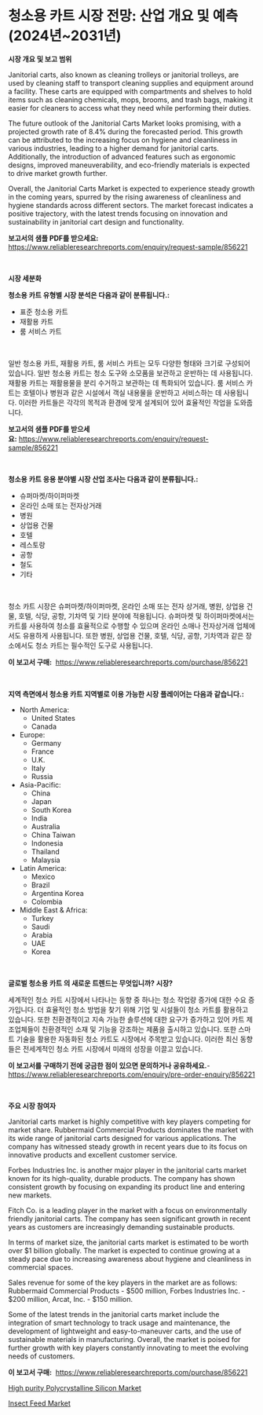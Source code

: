 <p><h1>청소용 카트 시장 전망: 산업 개요 및 예측 (2024년~2031년)</h1></p><p><strong>시장 개요 및 보고 범위</strong></p>
<p><p>Janitorial carts, also known as cleaning trolleys or janitorial trolleys, are used by cleaning staff to transport cleaning supplies and equipment around a facility. These carts are equipped with compartments and shelves to hold items such as cleaning chemicals, mops, brooms, and trash bags, making it easier for cleaners to access what they need while performing their duties.</p><p>The future outlook of the Janitorial Carts Market looks promising, with a projected growth rate of 8.4% during the forecasted period. This growth can be attributed to the increasing focus on hygiene and cleanliness in various industries, leading to a higher demand for janitorial carts. Additionally, the introduction of advanced features such as ergonomic designs, improved maneuverability, and eco-friendly materials is expected to drive market growth further.</p><p>Overall, the Janitorial Carts Market is expected to experience steady growth in the coming years, spurred by the rising awareness of cleanliness and hygiene standards across different sectors. The market forecast indicates a positive trajectory, with the latest trends focusing on innovation and sustainability in janitorial cart design and functionality.</p></p>
<p><strong>보고서의 샘플 PDF를 받으세요:</strong> <a href="https://www.reliableresearchreports.com/enquiry/request-sample/856221">https://www.reliableresearchreports.com/enquiry/request-sample/856221</a></p>
<p>&nbsp;</p>
<p><strong>시장 세분화</strong></p>
<p><strong>청소용 카트 유형별 시장 분석은 다음과 같이 분류됩니다.:</strong></p>
<p><ul><li>표준 청소용 카트</li><li>재활용 카트</li><li>룸 서비스 카트</li></ul></p>
<p>&nbsp;</p>
<p><p>일반 청소용 카트, 재활용 카트, 룸 서비스 카트는 모두 다양한 형태와 크기로 구성되어 있습니다. 일반 청소용 카트는 청소 도구와 소모품을 보관하고 운반하는 데 사용됩니다. 재활용 카트는 재활용물을 분리 수거하고 보관하는 데 특화되어 있습니다. 룸 서비스 카트는 호텔이나 병원과 같은 시설에서 객실 내용물을 운반하고 서비스하는 데 사용됩니다. 이러한 카트들은 각각의 목적과 환경에 맞게 설계되어 있어 효율적인 작업을 도와줍니다.</p></p>
<p><strong>보고서의 샘플 PDF를 받으세요:</strong>&nbsp;<a href="https://www.reliableresearchreports.com/enquiry/request-sample/856221">https://www.reliableresearchreports.com/enquiry/request-sample/856221</a></p>
<p>&nbsp;</p>
<p><strong> 청소용 카트 응용 분야별 시장 산업 조사는 다음과 같이 분류됩니다.:</strong></p>
<p><ul><li>슈퍼마켓/하이퍼마켓</li><li>온라인 소매 또는 전자상거래</li><li>병원</li><li>상업용 건물</li><li>호텔</li><li>레스토랑</li><li>공항</li><li>철도</li><li>기타</li></ul></p>
<p>&nbsp;</p>
<p><p>청소 카트 시장은 슈퍼마켓/하이퍼마켓, 온라인 소매 또는 전자 상거래, 병원, 상업용 건물, 호텔, 식당, 공항, 기차역 및 기타 분야에 적용됩니다. 슈퍼마켓 및 하이퍼마켓에서는 카트를 사용하여 청소를 효율적으로 수행할 수 있으며 온라인 소매나 전자상거래 업체에서도 유용하게 사용됩니다. 또한 병원, 상업용 건물, 호텔, 식당, 공항, 기차역과 같은 장소에서도 청소 카트는 필수적인 도구로 사용됩니다.</p></p>
<p><strong>이 보고서 구매:</strong>&nbsp; <a href="https://www.reliableresearchreports.com/purchase/856221">https://www.reliableresearchreports.com/purchase/856221</a></p>
<p>&nbsp;</p>
<p><strong>지역 측면에서 청소용 카트 지역별로 이용 가능한 시장 플레이어는 다음과 같습니다.:</strong></p>
<p><ul>
    <li>
        North America:
        <ul>
            <li>United States</li>
            <li>Canada</li>
        </ul>
    </li>
    <li>
        Europe:
        <ul>
            <li>Germany</li>
            <li>France</li>
            <li>U.K.</li>
            <li>Italy</li>
            <li>Russia</li>
        </ul>
    </li>
    <li>
        Asia-Pacific:
        <ul>
            <li>China</li>
            <li>Japan</li>
            <li>South Korea</li>
            <li>India</li>
            <li>Australia</li>
            <li>China Taiwan</li>
            <li>Indonesia</li>
            <li>Thailand</li>
            <li>Malaysia</li>
        </ul>
    </li>
    <li>
        Latin America:
        <ul>
            <li>Mexico</li>
            <li>Brazil</li>
            <li>Argentina Korea</li>
            <li>Colombia</li>
        </ul>
    </li>
    <li>
        Middle East & Africa:
        <ul>
            <li>Turkey</li>
            <li>Saudi</li>
            <li>Arabia</li>
            <li>UAE</li>
            <li>Korea</li>
        </ul>
    </li>
    </ul></p>
<p>&nbsp;</p>
<p><strong>글로벌 청소용 카트 의 새로운 트렌드는 무엇입니까? 시장?</strong></p>
<p><p>세계적인 청소 카트 시장에서 나타나는 동향 중 하나는 청소 작업량 증가에 대한 수요 증가입니다. 더 효율적인 청소 방법을 찾기 위해 기업 및 시설들이 청소 카트를 활용하고 있습니다. 또한 친환경적이고 지속 가능한 솔루션에 대한 요구가 증가하고 있어 카트 제조업체들이 친환경적인 소재 및 기능을 강조하는 제품을 출시하고 있습니다. 또한 스마트 기술을 활용한 자동화된 청소 카트도 시장에서 주목받고 있습니다. 이러한 최신 동향들은 전세계적인 청소 카트 시장에서 미래의 성장을 이끌고 있습니다.</p></p>
<p><strong>이 보고서를 구매하기 전에 궁금한 점이 있으면 문의하거나 공유하세요.</strong>- <a href="https://www.reliableresearchreports.com/enquiry/pre-order-enquiry/856221">https://www.reliableresearchreports.com/enquiry/pre-order-enquiry/856221</a></p>
<p>&nbsp;</p>
<p><strong>주요 시장 참여자</strong></p>
<p><p>Janitorial carts market is highly competitive with key players competing for market share. Rubbermaid Commercial Products dominates the market with its wide range of janitorial carts designed for various applications. The company has witnessed steady growth in recent years due to its focus on innovative products and excellent customer service.</p><p>Forbes Industries Inc. is another major player in the janitorial carts market known for its high-quality, durable products. The company has shown consistent growth by focusing on expanding its product line and entering new markets.</p><p>Fitch Co. is a leading player in the market with a focus on environmentally friendly janitorial carts. The company has seen significant growth in recent years as customers are increasingly demanding sustainable products.</p><p>In terms of market size, the janitorial carts market is estimated to be worth over $1 billion globally. The market is expected to continue growing at a steady pace due to increasing awareness about hygiene and cleanliness in commercial spaces.</p><p>Sales revenue for some of the key players in the market are as follows: Rubbermaid Commercial Products - $500 million, Forbes Industries Inc. - $200 million, Arcat, Inc. - $150 million.</p><p>Some of the latest trends in the janitorial carts market include the integration of smart technology to track usage and maintenance, the development of lightweight and easy-to-maneuver carts, and the use of sustainable materials in manufacturing. Overall, the market is poised for further growth with key players constantly innovating to meet the evolving needs of customers.</p></p>
<p><strong>이 보고서 구매:</strong>&nbsp;&nbsp;<a href="https://www.reliableresearchreports.com/purchase/856221">https://www.reliableresearchreports.com/purchase/856221</a></p>
<p><p><a href="https://issuu.com/reportprime-2/docs/high-purity-polycrystalline-silicon-market-size-20">High purity Polycrystalline Silicon Market</a></p><p><a href="https://meowing-canidae-761.notion.site/Insect-Feed-Market-Size-Share-Trends-Analysis-Report-By-Application-Regional-Outlook-Competitiv-cb9a407e43b9498a96021c5f9edeeeac">Insect Feed Market</a></p></p>
